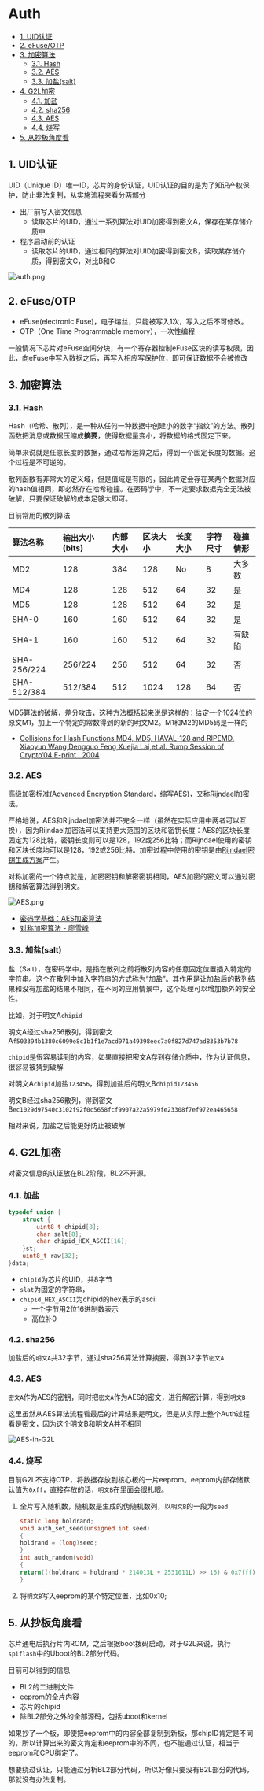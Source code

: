 # Auth

- [1. UID认证](#1-uid认证)
- [2. eFuse/OTP](#2-efuseotp)
- [3. 加密算法](#3-加密算法)
  - [3.1. Hash](#31-hash)
  - [3.2. AES](#32-aes)
  - [3.3. 加盐(salt)](#33-加盐salt)
- [4. G2L加密](#4-g2l加密)
  - [4.1. 加盐](#41-加盐)
  - [4.2. sha256](#42-sha256)
  - [4.3. AES](#43-aes)
  - [4.4. 烧写](#44-烧写)
- [5. 从抄板角度看](#5-从抄板角度看)

## 1. UID认证

UID（Unique ID）唯一ID，芯片的身份认证，UID认证的目的是为了知识产权保护，防止非法复制，从实施流程来看分两部分

- 出厂前写入密文信息
  - 读取芯片的UID，通过一系列算法对UID加密得到密文A，保存在某存储介质中
- 程序启动前的认证
  - 读取芯片的UID，通过相同的算法对UID加密得到密文B，读取某存储介质，得到密文C，对比B和C

![auth.png](./imgs/auth.png)  

## 2. eFuse/OTP

- eFuse(electronic Fuse)，电子熔丝，只能被写入1次，写入之后不可修改。
- OTP（One Time Programmable memory），一次性编程

一般情况下芯片对eFuse空间分块，有一个寄存器控制eFuse区块的读写权限，因此，向eFuse中写入数据之后，再写入相应写保护位，即可保证数据不会被修改

## 3. 加密算法

### 3.1. Hash

Hash（哈希、散列），是一种从任何一种数据中创建小的数字“指纹”的方法。散列函数把消息或数据压缩成**摘要**，使得数据量变小，将数据的格式固定下来。

简单来说就是任意长度的数据，通过哈希运算之后，得到一个固定长度的数据。这个过程是不可逆的。

散列函数有非常大的定义域，但是值域是有限的，因此肯定会存在某两个数据对应的hash值相同，即必然存在哈希碰撞。在密码学中，不一定要求数据完全无法被破解，只要保证破解的成本足够大即可。

目前常用的散列算法

| 算法名称    | 输出大小(bits) | 内部大小 | 区块大小 | 长度大小 | 字符尺寸 | 碰撞情形 |
| :---------- | :------------- | :------- | :------- | :------- | :------- | :------- |
| MD2         | 128            | 384      | 128      | No       | 8        | 大多数   |
| MD4         | 128            | 128      | 512      | 64       | 32       | 是       |
| MD5         | 128            | 128      | 512      | 64       | 32       | 是       |
| SHA-0       | 160            | 160      | 512      | 64       | 32       | 是       |
| SHA-1       | 160            | 160      | 512      | 64       | 32       | 有缺陷   |
| SHA-256/224 | 256/224        | 256      | 512      | 64       | 32       | 否       |
| SHA-512/384 | 512/384        | 512      | 1024     | 128      | 64       | 否       |

MD5算法的破解，差分攻击，这种方法概括起来说是这样的：给定一个1024位的原文M1，加上一个特定的常数得到的新的明文M2。M1和M2的MD5码是一样的

- [Collisions for Hash Functions MD4, MD5, HAVAL-128 and RIPEMD. Xiaoyun Wang,Dengguo Feng,Xuejia Lai,et al. Rump Session of Crypto’04 E-print . 2004](https://eprint.iacr.org/2004/199.pdf)

### 3.2. AES

高级加密标准(Advanced Encryption Standard，缩写AES)，又称Rijndael加密法。

严格地说，AES和Rijndael加密法并不完全一样（虽然在实际应用中两者可以互换），因为Rijndael加密法可以支持更大范围的区块和密钥长度：AES的区块长度固定为128比特，密钥长度则可以是128，192或256比特；而Rijndael使用的密钥和区块长度均可以是128，192或256比特。加密过程中使用的密钥是由[Rijndael密钥生成方案](https://zh.wikipedia.org/wiki/Rijndael%E5%AF%86%E9%92%A5%E7%94%9F%E6%88%90%E6%96%B9%E6%A1%88)产生。

对称加密的一个特点就是，加密密钥和解密密钥相同，AES加密的密文可以通过密钥和解密算法得到明文。

![AES.png](./imgs/AES.png)

- [密码学基础：AES加密算法](https://bbs.pediy.com/thread-253884.htm)
- [对称加密算法 - 廖雪峰](https://www.liaoxuefeng.com/wiki/1252599548343744/1304227762667553)

### 3.3. 加盐(salt)

盐（Salt），在密码学中，是指在散列之前将散列内容的任意固定位置插入特定的字符串。这个在散列中加入字符串的方式称为“加盐”。其作用是让加盐后的散列结果和没有加盐的结果不相同，在不同的应用情景中，这个处理可以增加额外的安全性。

比如，对于明文A`chipid`

明文A经过sha256散列，得到密文A`f503394b1380c6099e8c1b1f1e7acd971a49398eec7a0f827d747ad8353b7b78`

`chipid`是很容易读到的内容，如果直接把密文A存到存储介质中，作为认证信息，很容易被猜到破解

对明文A`chipid`加盐`123456`，得到加盐后的明文B`chipid123456`

明文B经过sha256散列，得到密文B`ec1029d97540c3102f92f0c5658fcf9907a22a5979fe23308f7ef972ea465658`

相对来说，加盐之后能更好防止被破解

## 4. G2L加密

对密文信息的认证放在BL2阶段，BL2不开源。

### 4.1. 加盐

```c
typedef union {
    struct {
        uint8_t chipid[8];
        char salt[8];
        char chipid_HEX_ASCII[16];
    }st;
    uint8_t raw[32];
}data;
```

- `chipid`为芯片的UID，共8字节
- `slat`为固定的字符串，
- `chipid_HEX_ASCII`为chipid的hex表示的ascii
  - 一个字节用2位16进制数表示
  - 高位补0

### 4.2. sha256

加盐后的`明文A`共32字节，通过sha256算法计算摘要，得到32字节`密文A`

### 4.3. AES

`密文A`作为AES的密钥，同时把`密文A`作为AES的密文，进行解密计算，得到`明文B`

这里虽然从AES算法流程看最后的计算结果是明文，但是从实际上整个Auth过程看是密文，因为这个明文B和明文A并不相同

![AES-in-G2L](./imgs/AES-in-G2L.png)

### 4.4. 烧写

目前G2L不支持OTP，将数据存放到核心板的一片eeprom。eeprom内部存储默认值为`0xff`，直接存放的话，`明文B`在里面会很扎眼。

1. 全片写入随机数，随机数是生成的伪随机数列，以`明文B`的一段为`seed`

    ```c
    static long holdrand;
    void auth_set_seed(unsigned int seed)
    {
    holdrand = (long)seed;
    }
    int auth_random(void)
    {
    return(((holdrand = holdrand * 214013L + 2531011L) >> 16) & 0x7fff);
    }
    ```

2. 将`明文B`写入eeprom的某个特定位置，比如0x10;

## 5. 从抄板角度看

芯片通电后执行片内ROM，之后根据boot拨码启动，对于G2L来说，执行`spiflash`中的Uboot的BL2部分代码。

目前可以得到的信息

- BL2的二进制文件
- eeprom的全片内容
- 芯片的chipid
- 除BL2部分之外的全部源码，包括uboot和kernel

如果抄了一个板，即使把eeprom中的内容全部复制到新板，那chipID肯定是不同的，所以计算出来的密文肯定和eeprom中的不同，也不能通过认证，相当于eeprom和CPU绑定了。

想要绕过认证，只能通过分析BL2部分代码，所以好像只要没有B2L部分的代码，那就没有办法复制。
